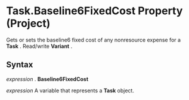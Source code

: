 
# Task.Baseline6FixedCost Property (Project)

Gets or sets the baseline6 fixed cost of any nonresource expense for a  **Task** . Read/write **Variant** .


## Syntax

 _expression_ . **Baseline6FixedCost**

 _expression_ A variable that represents a **Task** object.

